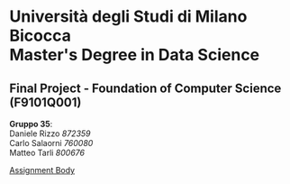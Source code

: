 # Università degli Studi di Milano Bicocca  <br/> Master's Degree in Data Science
 
## Final Project - Foundation of Computer Science (F9101Q001)

**Gruppo 35**: <br/>
Daniele Rizzo *872359*<br/>
Carlo Salaorni *760080*<br/>
Matteo Tarli *800676*
 
<a href = "https://github.com/gdv/foundationsCS/blob/master/progetti/2021-students.ipynb" title = 2021-students.ipynb>Assignment Body</a>
